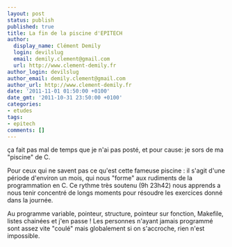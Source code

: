 ```yaml
---
layout: post
status: publish
published: true
title: La fin de la piscine d'EPITECH
author:
  display_name: Clément Demily
  login: devilslug
  email: demily.clement@gmail.com
  url: http://www.clement-demily.fr
author_login: devilslug
author_email: demily.clement@gmail.com
author_url: http://www.clement-demily.fr
date: '2011-11-01 01:50:00 +0100'
date_gmt: '2011-10-31 23:50:00 +0100'
categories:
- etudes
tags:
- epitech
comments: []
---
```


ça fait pas mal de temps que je n'ai pas posté, et pour cause: je sors de ma "piscine" de C.

Pour ceux qui ne savent pas ce qu'est cette fameuse piscine : il s'agit d'une période d'environ un mois, qui nous "forme" aux rudiments de la programmation en C. Ce rythme très soutenu (9h 23h42) nous apprends a nous tenir concentré de longs moments pour résoudre les exercices donné dans la journée.

Au programme variable, pointeur, structure, pointeur sur fonction, Makefile, listes chainées et j'en passe ! Les personnes n'ayant jamais programmé sont assez vite "coulé" mais globalement si on s'accroche, rien n'est impossible.

 
